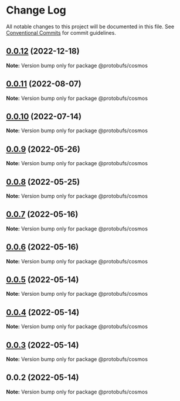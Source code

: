 # Change Log

All notable changes to this project will be documented in this file.
See [Conventional Commits](https://conventionalcommits.org) for commit guidelines.

## [0.0.12](https://github.com/cosmology-tech/proto-registry/compare/@protobufs/cosmos@0.0.11...@protobufs/cosmos@0.0.12) (2022-12-18)

**Note:** Version bump only for package @protobufs/cosmos





## [0.0.11](https://github.com/cosmology-tech/proto-registry/compare/@protobufs/cosmos@0.0.10...@protobufs/cosmos@0.0.11) (2022-08-07)

**Note:** Version bump only for package @protobufs/cosmos





## [0.0.10](https://github.com/cosmology-tech/proto-registry/compare/@protobufs/cosmos@0.0.9...@protobufs/cosmos@0.0.10) (2022-07-14)

**Note:** Version bump only for package @protobufs/cosmos





## [0.0.9](https://github.com/cosmology-tech/proto-registry/compare/@protobufs/cosmos@0.0.8...@protobufs/cosmos@0.0.9) (2022-05-26)

**Note:** Version bump only for package @protobufs/cosmos





## [0.0.8](https://github.com/cosmology-tech/proto-registry/compare/@protobufs/cosmos@0.0.7...@protobufs/cosmos@0.0.8) (2022-05-25)

**Note:** Version bump only for package @protobufs/cosmos





## [0.0.7](https://github.com/cosmology-tech/proto-registry/compare/@protobufs/cosmos@0.0.6...@protobufs/cosmos@0.0.7) (2022-05-16)

**Note:** Version bump only for package @protobufs/cosmos





## [0.0.6](https://github.com/cosmology-tech/proto-registry/compare/@protobufs/cosmos@0.0.5...@protobufs/cosmos@0.0.6) (2022-05-16)

**Note:** Version bump only for package @protobufs/cosmos





## [0.0.5](https://github.com/cosmology-tech/proto-registry/compare/@protobufs/cosmos@0.0.4...@protobufs/cosmos@0.0.5) (2022-05-14)

**Note:** Version bump only for package @protobufs/cosmos





## [0.0.4](https://github.com/cosmology-tech/proto-registry/compare/@protobufs/cosmos@0.0.3...@protobufs/cosmos@0.0.4) (2022-05-14)

**Note:** Version bump only for package @protobufs/cosmos





## [0.0.3](https://github.com/cosmology-tech/proto-registry/compare/@protobufs/cosmos@0.0.2...@protobufs/cosmos@0.0.3) (2022-05-14)

**Note:** Version bump only for package @protobufs/cosmos





## 0.0.2 (2022-05-14)

**Note:** Version bump only for package @protobufs/cosmos
